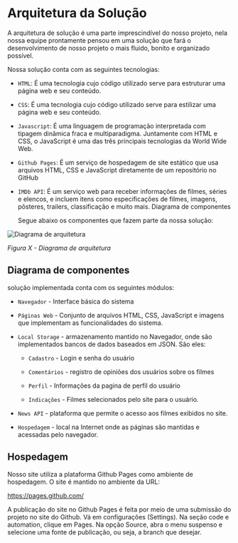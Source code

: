 # Arquitetura da Solução

A arquitetura de solução é uma parte imprescindível do nosso projeto, nela nossa equipe prontamente pensou em uma solução que fará o desenvolvimento de nosso projeto o mais fluido, bonito e organizado possível.

Nossa solução conta com as seguintes tecnologias:

- `HTML`: É uma tecnologia cujo código utilizado serve para estruturar uma página web e seu conteúdo.

- `CSS`: É uma tecnologia cujo código utilizado serve para estilizar  uma página web e seu conteúdo.

- `Javascript`: É uma linguagem de programação interpretada com tipagem dinâmica fraca e multiparadigma. Juntamente com HTML e CSS, o JavaScript é uma das três principais tecnologias da World Wide Web.

- `Github Pages`: É um serviço de hospedagem de site estático que usa arquivos HTML, CSS e JavaScript diretamente de um repositório no GitHub

- `IMDb API`: É um serviço web para receber informações de filmes, séries e elencos, e incluem itens como especificações de filmes, imagens, pôsteres, trailers, classificação e muito mais.
Diagrama de componentes

  Segue abaixo os componentes que fazem parte da nossa solução:

![Diagrama de arquitetura](https://user-images.githubusercontent.com/69819769/194718392-d4c2cc2d-f343-4785-aa73-19f05e903a53.png)

*Figura X - Diagrama de arquitetura*

## Diagrama de componentes

 solução implementada conta com os seguintes módulos:
 
 - `Navegador` - Interface básica do sistema
 
 - `Páginas Web` - Conjunto de arquivos HTML, CSS, JavaScript e imagens que implementam as funcionalidades do sistema.

+ `Local Storage` - armazenamento mantido no Navegador, onde são implementados bancos de dados baseados em JSON. São eles: 
	- `Cadastro` - Login e senha do usuário
 
	- `Comentários` - registro de opiniões dos usuários sobre os filmes

	- `Perfil` - Informações da pagina de perfil do usuário

	- `Indicações` - Filmes selecionados pelo site para o usuário.

- `News API` - plataforma que permite o acesso aos filmes exibidos no site.

- `Hospedagem` - local na Internet onde as páginas são mantidas e acessadas pelo navegador. 

## Hospedagem

Nosso site utiliza a plataforma Github Pages como ambiente de hospedagem. O 
site é mantido no ambiente da URL:

https://pages.github.com/ 

A publicação do site no Github Pages é feita por meio de uma submissão do projeto no site do Github.
Vá em configurações (Settings). Na seção code e automation, clique em Pages. Na opção Source, abra o menu suspenso e selecione uma fonte de publicação, ou seja, a branch que desejar.
